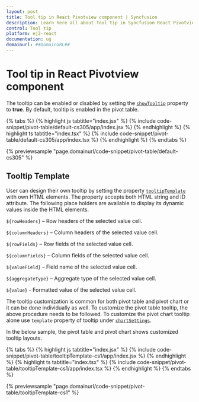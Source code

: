 ```yaml
---
layout: post
title: Tool tip in React Pivotview component | Syncfusion
description: Learn here all about Tool tip in Syncfusion React Pivotview component of Syncfusion Essential JS 2 and more.
control: Tool tip 
platform: ej2-react
documentation: ug
domainurl: ##DomainURL##
---
```


# Tool tip in React Pivotview component

The tooltip can be enabled or disabled by setting the [`showTooltip`](https://ej2.syncfusion.com/react/documentation/api/pivotview/#showtooltip) property to **true**. By default, tooltip is enabled in the pivot table.

{% tabs %}
{% highlight js tabtitle="index.jsx" %}
{% include code-snippet/pivot-table/default-cs305/app/index.jsx %}
{% endhighlight %}
{% highlight ts tabtitle="index.tsx" %}
{% include code-snippet/pivot-table/default-cs305/app/index.tsx %}
{% endhighlight %}
{% endtabs %}

 {% previewsample "page.domainurl/code-snippet/pivot-table/default-cs305" %}

## Tooltip Template

User can design their own tooltip by setting the property [`tooltipTemplate`](https://ej2.syncfusion.com/react/documentation/api/pivotview/#tooltiptemplate) with own HTML elements. The property accepts both HTML string and ID attribute. The following place holders are available to display its dynamic values inside the HTML elements.

`${rowHeaders}` – Row headers of the selected value cell.

`${columnHeaders}`  – Column headers of the selected value cell.

`${rowFields}` – Row fields of the selected value cell.

`${columnFields}` – Column fields of the selected value cell.

`${valueField}` – Field name of the selected value cell.

`${aggregateType}` – Aggregate type of the selected value cell.

`${value}` - Formatted value of the selected value cell.

The tooltip customization is common for both pivot table and pivot chart or it can be done individually as well. To customize the pivot table tooltip, the above procedure needs to be followed. To customize the pivot chart tooltip alone use `template` property of tooltip under [`chartSettings`](https://ej2.syncfusion.com/react/documentation/api/pivotview/chartSettings/).

In the below sample, the pivot table and pivot chart shows customized tooltip layouts.

{% tabs %}
{% highlight js tabtitle="index.jsx" %}
{% include code-snippet/pivot-table/tooltipTemplate-cs1/app/index.jsx %}
{% endhighlight %}
{% highlight ts tabtitle="index.tsx" %}
{% include code-snippet/pivot-table/tooltipTemplate-cs1/app/index.tsx %}
{% endhighlight %}
{% endtabs %}

 {% previewsample "page.domainurl/code-snippet/pivot-table/tooltipTemplate-cs1" %}